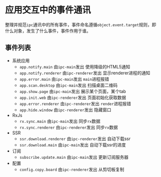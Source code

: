 # 应用交互中的事件通讯
整理并规范`ipc`通讯中的所有事件，事件命名遵循`object.event.target`规则，即什么对象，发生了什么事件，事件作用于谁。

## 事件列表
- 系统应用
  * `app.notify.main` 由`ipc-main`发出 使用降级的HTML5通知
  * `app.notify.renderer` 由`ipc-renderer`发出 显示renderer进程的通知
  * `app.error.main` 由`ipc-main`发出 `main`进程报错
  * `app.scan.desktop` 由`ipc-main`发出 扫描桌面二维码
  * `app.show.page` 由`ipc-main`发出 展示某个页面，某个tab
  * `app.init.web` 由`ipc-renderer`发出 页面初始化获取数据
  * `app.error.renderer` 由`ipc-renderer`发出 `render`进程报错
  * `app.hide.window` 由`ipc-renderer`发出 隐藏窗口
- RxJs
  * `rx.sync.main` 由`ipc-main`发出 同步`rx`数据
  * `rx.sync.renderer` 由`ipc-renderer`发出 同步`rx`数据
- SSR
  * `ssr.download.renderer` 由`ipc-renderer`发出 自动下载ssr
  * `ssr.download.main` 由`ipc-main`发出 自动下载ssr的进度
- 订阅
  * `subscribe.update.main` 由`ipc-main`发出 更新订阅服务器
- 配置
  * `config.copy.board` 由`ipc-renderer`发出 从剪切板复制
